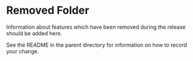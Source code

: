 # Removed Folder

Information about features which have been removed during the release should be added here.

See the README in the parent directory for information on how to record your change.
